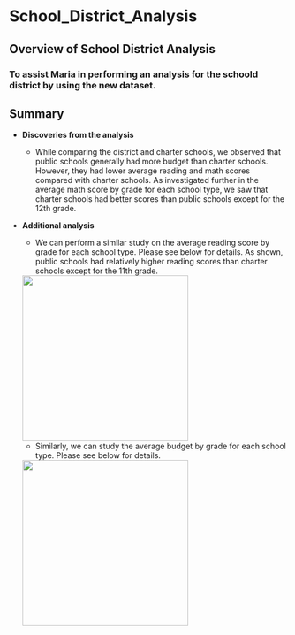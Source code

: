 # School_District_Analysis

## **Overview of School District Analysis**

### To assist Maria in performing an analysis for the schoold district by using the new dataset.

## **Summary**

- **Discoveries from the analysis**

  * While comparing the district and charter schools, we observed that public schools generally had more budget than charter schools. However, they had lower average reading and math scores compared with charter schools. As investigated further in the average math score by grade for each school type, we saw that charter schools had better scores than public schools except for the 12th grade.

- **Additional analysis**

  * We can perform a similar study on the average reading score by grade for each school type. Please see below for details. As shown, public schools had relatively higher reading scores than charter schools except for the 11th grade.

  <img src="Avg_reading_score.PNG" width=300>  
  
  * Similarly, we can study the average budget by grade for each school type. Please see below for details.

  <img src="Avg_school_budget.PNG" width=300>  
